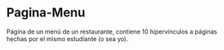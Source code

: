 # Pagina-Menu
Página de un menú de un restaurante, contiene 10 hipervínculos a páginas hechas por el mismo estudiante (o sea yo).
